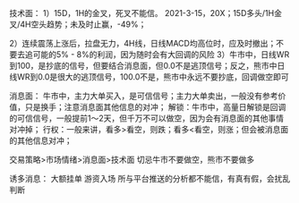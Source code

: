 技术面：
1）15D，1H的金叉，死叉不能信。
        2021-3-15，20X；15D多头/1H金叉/4H空头趋势；未及时止赢，-49%；

2）连续震荡上涨后，拉盘无力，4H线，日线MACD均高位时，应及时撤出；不要去追可能的5% - 8%的利润，因为随时会有大回调的风险
3）牛市中，日线WR到100，是抄底的信号，但要结合消息面，但0.0不是逃顶信号；反之，熊市中日线WR到0.0是很大的逃顶信号，100.0不是，熊市中永远不要抄底，回调做空即可

消息面：
牛市中，主力大单买入，是可信信号；主力大单卖出，一般没有参考价值，只是换手；注意消息面其他信息的对冲；
解锁：牛市中，高量日解锁是回调的可信信号，一般提前1～2天，但千万不可以做空，因为会有消息面的其他事情对冲掉；
行权：一般来讲，看多>看空，则跌；看多<看空，则涨；但会被消息面的其他信息对冲；

交易策略>市场情绪>消息面>技术面
切忌牛市不要做空，熊市不要做多


诱多消息：
大额挂单
游资入场
所与平台推送的分析都不能信，有真有假，会扰乱判断